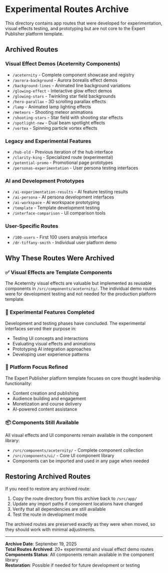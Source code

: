 # Experimental Routes Archive

This directory contains app routes that were developed for experimentation, visual effects testing, and prototyping but are not core to the Expert Publisher platform template.

## Archived Routes

### Visual Effect Demos (Aceternity Components)
- `/aceternity` - Complete component showcase and registry
- `/aurora-background` - Aurora borealis effect demos
- `/background-lines` - Animated line background variations
- `/glowing-effect` - Interactive glow effect demos
- `/glowing-stars` - Twinkling star field backgrounds
- `/hero-parallax` - 3D scrolling parallax effects
- `/lamp` - Animated lamp lighting effects
- `/meteors` - Shooting meteor animations
- `/shooting-stars` - Star field with shooting star effects
- `/spotlight-new` - Dual beam spotlight effects
- `/vortex` - Spinning particle vortex effects

### Legacy and Experimental Features
- `/hub-old` - Previous iteration of the hub interface
- `/clarity-king` - Specialized route (experimental)
- `/potential-promo` - Promotional page prototypes
- `/personas-experimentation` - User persona testing interfaces

### AI and Development Prototypes
- `/ai-experimentation-results` - AI feature testing results
- `/ai-persona` - AI persona development interfaces
- `/ai-workspace` - AI workspace prototyping
- `/template` - Template development testing
- `/interface-comparison` - UI comparison tools

### User-Specific Routes
- `/100-users` - First 100 users analysis interface
- `/dr-tiffany-smith` - Individual user platform demo

## Why These Routes Were Archived

### ✅ **Visual Effects are Template Components**
The Aceternity visual effects are valuable but implemented as reusable components in `/src/components/aceternity/`. The individual demo routes were for development testing and not needed for the production platform template.

### 🧪 **Experimental Features Completed**
Development and testing phases have concluded. The experimental interfaces served their purpose in:
- Testing UI concepts and interactions
- Evaluating visual effects and animations
- Prototyping AI integration approaches
- Developing user experience patterns

### 🎯 **Platform Focus Refined**
The Expert Publisher platform template focuses on core thought leadership functionality:
- Content creation and publishing
- Audience building and engagement
- Monetization and course delivery
- AI-powered content assistance

### 📦 **Components Still Available**
All visual effects and UI components remain available in the component library:
- `/src/components/aceternity/` - Complete component collection
- `/src/components/ui/` - Core UI component library
- Components can be imported and used in any page when needed

## Restoring Archived Routes

If you need to restore any archived route:

1. Copy the route directory from this archive back to `/src/app/`
2. Update any import paths if component locations have changed
3. Verify that all dependencies are still available
4. Test the route in development mode

The archived routes are preserved exactly as they were when moved, so they should work with minimal adjustments.

---

**Archive Date**: September 19, 2025  
**Total Routes Archived**: 20+ experimental and visual effect demo routes  
**Components Status**: All components remain available in the component library  
**Restoration**: Possible if needed for future development or testing